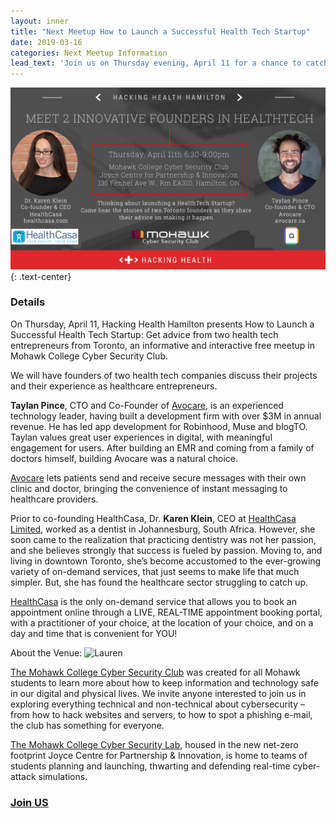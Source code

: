 ```yaml
---
layout: inner
title: "Next Meetup How to Launch a Successful Health Tech Startup"
date: 2019-03-16
categories: Next Meetup Information
lead_text: 'Join us on Thursday evening, April 11 for a chance to catch up with HHH members and enjoy two talks at The Mohawk College Cyber Security Club'
---
```


![Lauren](/img/2019-03-20/HHH_meetup_April11_2019v2.png)
{: .text-center}

### Details
On Thursday, April 11, Hacking Health Hamilton presents How to Launch a Successful Health Tech Startup: Get advice from two health tech entrepreneurs from Toronto, an informative and interactive free meetup in Mohawk College Cyber Security Club.

We will have founders of two health tech companies discuss their projects and their experience as healthcare entrepreneurs.

**Taylan Pince**, CTO and Co-Founder of [Avocare](https://avocare.ca/), is an experienced technology leader, having built a development firm with over $3M in annual revenue. He has led app development for Robinhood, Muse and blogTO. Taylan values great user experiences in digital, with meaningful engagement for users. After building an EMR and coming from a family of doctors himself, building Avocare was a natural choice.

[Avocare](www.avocare.ca) lets patients send and receive secure messages with their own clinic and doctor, bringing the convenience of instant messaging to healthcare providers.

Prior to co-founding HealthCasa, Dr. **Karen Klein**, CEO at [HealthCasa Limited](https://www.healthcasa.com/), worked as a dentist in Johannesburg, South Africa. However, she soon came to the realization that practicing dentistry was not her passion, and she believes strongly that success is fueled by passion. Moving to, and living in downtown Toronto, she’s become accustomed to the ever-growing variety of on-demand services, that just seems to make life that much simpler. But, she has found the healthcare sector struggling to catch up.

[HealthCasa](www.healthcasa.com) is the only on-demand service that allows you to book an appointment online through a LIVE, REAL-TIME appointment booking portal, with a practitioner of your choice, at the location of your choice, and on a day and time that is convenient for YOU!

About the Venue:
![Lauren](/img/2019-03-20/mohack..png)

[The Mohawk College Cyber Security Club](http://mohawkcsc.github.io/) was created for all Mohawk students to learn more about how to keep information and technology safe in our digital and physical lives. We invite anyone interested to join us in exploring everything technical and non-technical about cybersecurity – from how to hack websites and servers, to how to spot a phishing e-mail, the club has something for everyone.

[The Mohawk College Cyber Security Lab](https://www.mohawkcollege.ca/about-mohawk/cyber-security), housed in the new net-zero footprint Joyce Centre for Partnership & Innovation, is home to teams of students planning and launching, thwarting and defending real-time cyber-attack simulations.

### [Join US](https://www.meetup.com/Hacking-Health-Hamilton/events/259285201/) 
